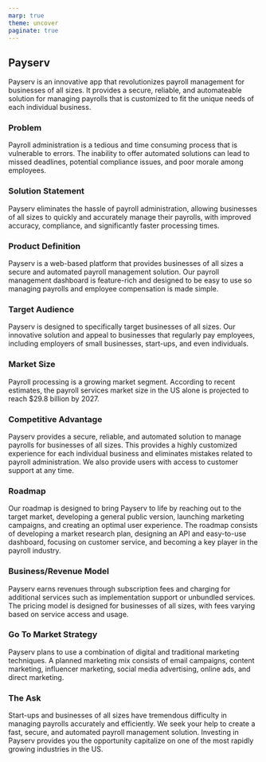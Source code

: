 ```yaml
---
marp: true
theme: uncover
paginate: true
---
```

## Payserv 

Payserv is an innovative app that revolutionizes payroll management for businesses of all sizes. It provides a secure, reliable, and automateable solution for managing payrolls that is customized to fit the unique needs of each individual business.

### Problem 
Payroll administration is a tedious and time consuming process that is vulnerable to errors. The inability to offer automated solutions can lead to missed deadlines, potential compliance issues, and poor morale among employees.  

### Solution Statement
Payserv eliminates the hassle of payroll administration, allowing businesses of all sizes to quickly and accurately manage their payrolls, with improved accuracy, compliance, and significantly faster processing times. 

### Product Definition
Payserv is a web-based platform that provides businesses of all sizes a secure and automated payroll management solution. Our payroll management dashboard is feature-rich and designed to be easy to use so managing payrolls and employee compensation is made simple. 

### Target Audience
Payserv is designed to specifically target businesses of all sizes. Our innovative solution and appeal to businesses that regularly pay employees, including employers of small businesses, start-ups, and even individuals.

### Market Size
Payroll processing is a growing market segment. According to recent estimates, the payroll services market size in the US alone is projected to reach $29.8 billion by 2027. 

### Competitive Advantage
Payserv provides a secure, reliable, and automated solution to manage payrolls for businesses of all sizes. This provides a highly customized experience for each individual business and eliminates mistakes related to payroll administration. We also provide users with access to customer support at any time. 

### Roadmap
Our roadmap is designed to bring Payserv to life by reaching out to the target market, developing a general public version, launching marketing campaigns, and creating an optimal user experience. The roadmap consists of developing a market research plan, designing an API and easy-to-use dashboard, focusing on customer service, and becoming a key player in the payroll industry. 

### Business/Revenue Model
Payserv earns revenues through subscription fees and charging for additional services such as implementation support or unbundled services. The pricing model is designed for businesses of all sizes, with fees varying based on service access and usage.

### Go To Market Strategy
Payserv plans to use a combination of digital and traditional marketing techniques. A planned marketing mix consists of email campaigns, content marketing, influencer marketing, social media advertising, online ads, and direct marketing. 

### The Ask
Start-ups and businesses of all sizes have tremendous difficulty in managing payrolls accurately and efficiently. We seek your help to create a fast, secure, and automated payroll management solution. Investing in Payserv provides you the opportunity capitalize on one of the most rapidly growing industries in the US.
  